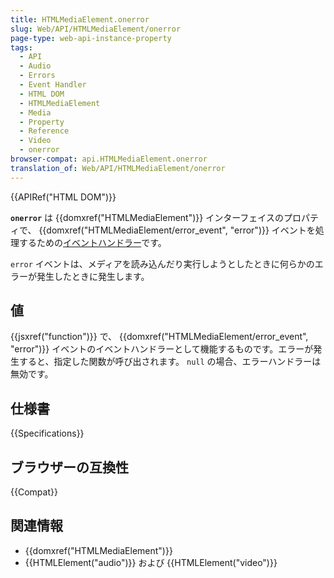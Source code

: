 ```yaml
---
title: HTMLMediaElement.onerror
slug: Web/API/HTMLMediaElement/onerror
page-type: web-api-instance-property
tags:
  - API
  - Audio
  - Errors
  - Event Handler
  - HTML DOM
  - HTMLMediaElement
  - Media
  - Property
  - Reference
  - Video
  - onerror
browser-compat: api.HTMLMediaElement.onerror
translation_of: Web/API/HTMLMediaElement/onerror
---
```

{{APIRef("HTML DOM")}}

**`onerror`** は {{domxref("HTMLMediaElement")}} インターフェイスのプロパティで、 {{domxref("HTMLMediaElement/error_event", "error")}} イベントを処理するための[イベントハンドラー](/ja/docs/Web/Events/Event_handlers)です。

`error` イベントは、メディアを読み込んだり実行しようとしたときに何らかのエラーが発生したときに発生します。

## 値

{{jsxref("function")}} で、 {{domxref("HTMLMediaElement/error_event", "error")}} イベントのイベントハンドラーとして機能するものです。エラーが発生すると、指定した関数が呼び出されます。 `null` の場合、エラーハンドラーは無効です。

## 仕様書

{{Specifications}}

## ブラウザーの互換性

{{Compat}}

## 関連情報

- {{domxref("HTMLMediaElement")}}
- {{HTMLElement("audio")}} および {{HTMLElement("video")}}
